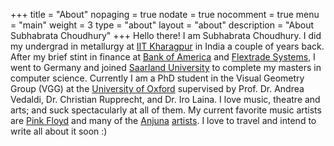 +++
title = "About"
nopaging = true
nodate = true
nocomment = true
menu = "main"
weight = 3
type = "about"
layout = "about"
description = "About Subhabrata Choudhury"
+++
Hello there! I am Subhabrata Choudhury. I did my undergrad in metallurgy at <a target="_blank" href="https://en.wikipedia.org/wiki/Indian_Institute_of_Technology_Kharagpur">IIT Kharagpur</a> in India a couple of years back. After my brief stint in finance at <a target="_blank" href="https://en.wikipedia.org/wiki/Bank_of_America">Bank of America</a> and <a target="_blank" href="https://flextrade.com/about/">Flextrade Systems</a>, I went to Germany and joined <a target="_blank" href="https://en.wikipedia.org/wiki/Saarland_University">Saarland University</a> to complete my masters in computer science. Currently I am a PhD student in the Visual Geometry Group (VGG) at the <a target="_blank" href="https://en.wikipedia.org/wiki/University_of_Oxford">University of Oxford</a> supervised by Prof. Dr. Andrea Vedaldi, Dr. Christian Rupprecht, and Dr. Iro Laina. I love music, theatre and arts; and suck spectacularly at all of them. My current favorite music artists are <a target="_blank" href="https://en.wikipedia.org/wiki/Pink_Floyd">Pink Floyd</a> and many of the <a target="_blank" href="https://www.residentadvisor.net/record-label.aspx?id=1550">Anjuna</a> <a target="_blank" href="https://www.residentadvisor.net/record-label.aspx?id=643">artists</a>. I love to travel and intend to write all about it soon :)
         